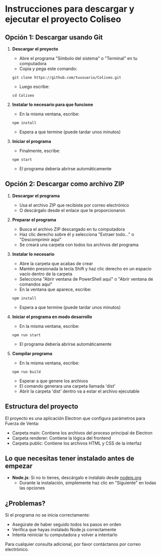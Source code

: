 # Instrucciones para descargar y ejecutar el proyecto Coliseo

## Opción 1: Descargar usando Git

1. **Descargar el proyecto**
   - Abre el programa "Símbolo del sistema" o "Terminal" en tu computadora
   - Copia y pega este comando:
   ```
   git clone https://github.com/tuusuario/Coliseo.git
   ```
   - Luego escribe:
   ```
   cd Coliseo
   ```

2. **Instalar lo necesario para que funcione**
   - En la misma ventana, escribe:
   ```
   npm install
   ```
   - Espera a que termine (puede tardar unos minutos)

3. **Iniciar el programa**
   - Finalmente, escribe:
   ```
   npm start
   ```
   - El programa debería abrirse automáticamente

## Opción 2: Descargar como archivo ZIP

1. **Descargar el programa**
   - Usa el archivo ZIP que recibiste por correo electrónico
   - O descárgalo desde el enlace que te proporcionaron

2. **Preparar el programa**
   - Busca el archivo ZIP descargado en tu computadora
   - Haz clic derecho sobre él y selecciona "Extraer todo..." o "Descomprimir aquí"
   - Se creará una carpeta con todos los archivos del programa

3. **Instalar lo necesario**
   - Abre la carpeta que acabas de crear
   - Mantén presionada la tecla Shift y haz clic derecho en un espacio vacío dentro de la carpeta
   - Selecciona "Abrir ventana de PowerShell aquí" o "Abrir ventana de comandos aquí"
   - En la ventana que aparece, escribe:
   ```
   npm install
   ```
   - Espera a que termine (puede tardar unos minutos)

4. **Iniciar el programa en modo desarrollo**
   - En la misma ventana, escribe:
   ```
   npm run start
   ```
   - El programa debería abrirse automáticamente

5. **Compilar programa**
   - En la misma ventana, escribe:
   ```
   npm run build
   ```
   - Esperar a que genere los archivos
   - El comando generara una carpeta llamada 'dist'
   - Abrir la carpeta 'dist' dentro va a estar el archivo ejecutable

## Estructura del proyecto
   El proyecto es una aplicación Electron que configura parámetros para Fuerza de Venta:

   - Carpeta main: Contiene los archivos del proceso principal de Electron
   - Carpeta renderer: Contiene la lógica del frontend
   - Carpeta public: Contiene los archivos HTML y CSS de la interfaz

## Lo que necesitas tener instalado antes de empezar

- **Node.js**: Si no lo tienes, descárgalo e instálalo desde [nodejs.org](https://nodejs.org)
  - Durante la instalación, simplemente haz clic en "Siguiente" en todas las opciones

## ¿Problemas?

Si el programa no se inicia correctamente:
- Asegúrate de haber seguido todos los pasos en orden
- Verifica que hayas instalado Node.js correctamente
- Intenta reiniciar tu computadora y volver a intentarlo

Para cualquier consulta adicional, por favor contáctanos por correo electrónico.